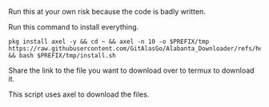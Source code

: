 Run this at your own risk because the code is badly written.

Run this command to install everything.
```
pkg install axel -y && cd ~ && axel -n 10 -o $PREFIX/tmp https://raw.githubusercontent.com/GitAlasGo/Alabanta_Downloader/refs/heads/main/install/install.sh && bash $PREFIX/tmp/install.sh
```
Share the link to the file you want to download over to termux to download it.

This script uses axel to download the files.
